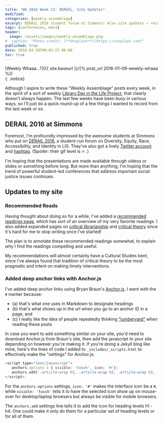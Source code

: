```yaml
---
title: "WA 2016 Week 12: DERAIL, Site Updates"
modified:
categories: [weekly-assemblage]
excerpt: DERAIL 2016 student forum at Simmons! Also site updates — recommended readings pages and deep links with Anchor.js.
tags: [conferences, meta]
header:
  image: /assets/images/weekly-assemblage.png
#  caption: "Photo credit: [**Unsplash**](https://unsplash.com)"
published: true
date: 2016-03-30T00:03:57-06:00
toc: true
---
```

  
[Weekly Whaaa…?]({{ site.baseurl }}/{% post_url 2016-01-09-weekly-whaaa %})  
{: .notice}  

Although I aspire to write these "Weekly Assemblage" posts every week, in the spirit of a sort of weekly [Library Day in the Life Project](http://librarydayinthelife.pbworks.com/w/page/16941198/FrontPage), that clearly doesn't always happen. The last few weeks have been busy in various ways, so I'll just do a quick round-up of a few things I wanted to record from the last week or so.  

## DERAIL 2016 at Simmons  

Foremost, I'm profoundly impressed by the awesome students at Simmons who put on [DERAIL 2016](https://lisedforum.wordpress.com), a student-run forum on Diversity, Equity, Race, Accessibility, and Identity in LIS. They've also got a lively [Twitter account](https://twitter.com/derailforum) and [hashtag](https://twitter.com/hashtag/derail2016). (Spoiler: their gif level is :fire: .)  

I'm hoping that the presentations are made available through videos or slides or something before long. But more than anything, I'm hoping that the trend of powerful student-led conferences that address important social justice issues continues.     

## Updates to my site  

### Recommended Reads  

Having thought about doing so for a while, I've added a [recommended readings page]({{site.url}}/recommended-reading), which has sort of an overview of my very favorite readings. I also added expanded pages on [critical librarianship]({{site.url}}/recommended-readings-critical-librarianship) and [critical theory]({{site.url}}/recommended-readings-critical-theory) since it's hard for me to stop writing once I've started!   

The plan is to annotate these recommended readings somewhat, to explain _why_ I find the readings compelling and useful.  

My recommendations will almost certainly have a Cultural Studies bent, since I've always found that tradition of critical theory to be the most pragmatic and intent on making timely interventions.  

### Added deep anchor links with Anchor.js    

I've added deep anchor links using Bryan Braun's [Anchor.js](http://bryanbraun.github.io/anchorjs/). I went with the `#` marker because:  

- (a) that's what one uses in Markdown to designate headings  
- (b) that's what shows up in the url when you go to an anchor ID in a page, and  
- (c) I really like the idea of people repeatedly thinking ["lumberyard"](http://99percentinvisible.org/episode/octothorpe/) when reading these posts  

In case you want to add something similar on your site, you'd need to download Anchor.js from Braun's site, then add the javascript to your site depending on however you're making it. If you're doing a Jekyll blog like mine, here's the lines of code I added to `_includes/_scripts.html` to effectively make the "settings" for Anchor.js:  

~~~ javascript 
<script type="text/javascript">
   anchors.options = { visible: 'touch', icon: '#'};
   anchors.add('.article-wrap h1, .article-wrap h2, .article-wrap h3, .article-wrap h4');
</script>  
~~~
For the `anchors.options` settings,  `icon: '#'` makes the interface icon be a `#`, while `visible: 'touch'` tells it to have the selected icon show up on mouse-over for desktop/laptop browsers but always be visible for mobile browsers.  

The `anchors.add` settings line tells it to add the icon for heading levels h1 - h4. One could make it only do them for a particular set of heading levels or for all of them. 
